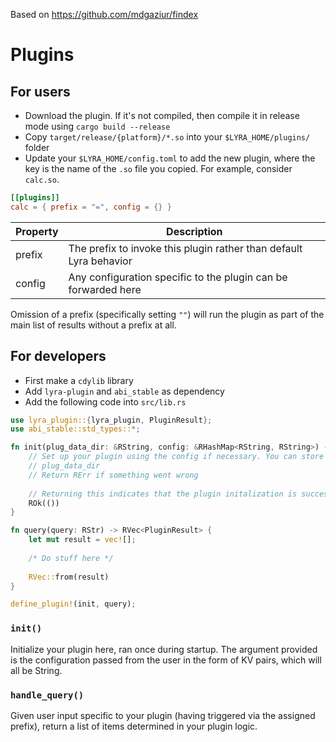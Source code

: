 Based on https://github.com/mdgaziur/findex

# Plugins

## For users
- Download the plugin. If it's not compiled, then compile it in release mode using `cargo build --release`
- Copy `target/release/{platform}/*.so` into your `$LYRA_HOME/plugins/` folder
- Update your `$LYRA_HOME/config.toml` to add the new plugin, where the key is the name of the `.so` file you copied. For example, consider `calc.so`.

```toml
[[plugins]]
calc = { prefix = "=", config = {} }
```

| Property | Description |
|----------|---|
| prefix   | The prefix to invoke this plugin rather than default Lyra behavior |
| config   | Any configuration specific to the plugin can be forwarded here     |


Omission of a prefix (specifically setting `""`) will run the plugin as part of the main list of results without a prefix at all.

## For developers

- First make a `cdylib` library
- Add `lyra-plugin` and `abi_stable` as dependency
- Add the following code into `src/lib.rs`

```rust
use lyra_plugin::{lyra_plugin, PluginResult};
use abi_stable::std_types::*;

fn init(plug_data_dir: &RString, config: &RHashMap<RString, RString>) -> RResult<(), RString>  {
    // Set up your plugin using the config if necessary. You can store anything needed in the provided
    // plug_data_dir
    // Return RErr if something went wrong
    
    // Returning this indicates that the plugin initalization is successful
    ROk(())
}

fn query(query: RStr) -> RVec<PluginResult> {
    let mut result = vec![];
    
    /* Do stuff here */
    
    RVec::from(result)
}

define_plugin!(init, query);
```

### `init()`

Initialize your plugin here, ran once during startup. The argument provided is the configuration passed from the user in the form of KV pairs, which will all be String.

### `handle_query()`

Given user input specific to your plugin (having triggered via the assigned prefix), return a list of items determined in your plugin logic.
